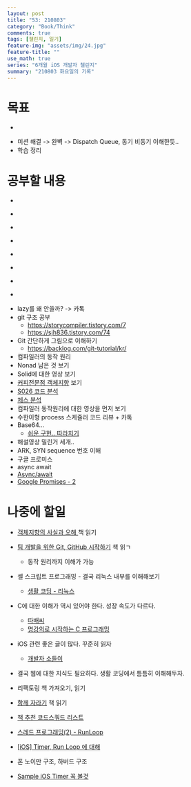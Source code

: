 ```yaml
---
layout: post
title: "53: 210803"
category: "Book/Think"
comments: true
tags: [챌린지, 일기]
feature-img: "assets/img/24.jpg"
feature-title: ""
use_math: true
series: "6개월 iOS 개발자 챌린지"
summary: "210803 화요일의 기록"
---
```





# 목표

* ~~~약먹기~~~
* 미션 해결 -> 완벽 -> Dispatch Queue, 동기 비동기 이해한듯..
* 학습 정리


# 공부할 내용

* ~~~OSI 7layer 우아한 테크톡~~~
* ~~~커밋 규칙~~~
* ~~~리눅스 파이프~~~
* ~~~리눅스 grep 명령어~~~
* ~~~가상 메모리, 페이징~~~
* ~~~힙 메모리 관리 GC, RC~~~
* ~~~캐시 지역성~~~
* ~~~Flutter 공부~~~
* lazy를 왜 안쓸까? -> 카톡
* git 구조 공부
  * https://storycompiler.tistory.com/7
  * https://sjh836.tistory.com/74
* Git 간단하게 그림으로 이해하기
  * https://backlog.com/git-tutorial/kr/
* 컴파일러의 동작 원리
* Nonad 남은 것 보기
* Solid에 대한 영상 보기
* [커피전문점 객체지향](https://techblog.woowahan.com/2502/) 보기
* [S026 코드 분석](https://gist.github.com/jeonyeohun/6cb46ff4fdd36956ba8a1d74d6329948)
* [체스 분석](https://gist.github.com/godrm/90f7e87027c6f8cf531633b8ec38be48)
* 컴파일러 동작원리에 대한 영상을 먼저 보기
* 수한이형 process 스케쥴러 코드 리뷰 + 카톡
* Base64...
  * [쉬운 구현.. 따라치기](https://gist.github.com/poisonF2/f99f3b020558ac73193c7ee4e06777eb)
* 해설영상 밀린거 세개..
* ARK, SYN sequence 번호 이해
* 구글 프로미스
* async await
* [Async/await](https://zeddios.tistory.com/1230)
* [Google Promises - 2](https://ksky000.github.io/swift/promises2/)

# 나중에 할일

* [객체지향의 사실과 오해 ](http://www.yes24.com/Product/Goods/18249021) 책 읽기
* [팀 개발을 위한 Git, GitHub 시작하기](https://www.hanbit.co.kr/store/books/look.php?p_code=B5159933380) 책 읽ㄱ
  * 동작 원리까지 이해가 가능
* 셸 스크립트 프로그래밍 - 결국 리눅스 내부를 이해해보기
  * [생활 코딩 - 리눅스](https://opentutorials.org/course/2598)
* C에 대한 이해가 역시 있어야 한다. 성장 속도가 다르다.
  * [따배씨](https://www.youtube.com/watch?v=PDM_w2b4UA0&list=PLNfg4W25Tapyl6ahul_8VS_8Tx3_egcTI)
  * [명강의로 시작하는 C 프로그래밍](https://www.youtube.com/watch?v=I5jmg6uUTbQ&list=PLXvgR_grOs1AQuQ-5mWbx0zdG0betdeoL&index=1)
* iOS 관련 좋은 글이 많다. 꾸준히 읽자
  * [개발자 소들이](https://babbab2.tistory.com/category/iOS/Swift?page=3)
* 결국 웹에 대한 지식도 필요하다. 생활 코딩에서 틈틈히 이해해두자.
* 리팩토링 책 가져오기, 읽기
* [함께 자라기](http://www.yes24.com/Product/Goods/67350256) 책 읽기

* [책 추천 코드스쿼드 리스트](https://kumo.notion.site/44da2a336b864d35bd642bc62a300708)
* [스레드 프로그래밍(2) - RunLoop](https://jcsoohwancho.github.io/2019-09-01-%EC%8A%A4%EB%A0%88%EB%93%9C-%ED%94%84%EB%A1%9C%EA%B7%B8%EB%9E%98%EB%B0%8D(2)-RunLoop/)
* [[iOS] Timer, Run Loop 에 대해](https://blog.naver.com/PostView.nhn?isHttpsRedirect=true&blogId=tksrl0379&logNo=222061720138&parentCategoryNo=&categoryNo=27&viewDate=&isShowPopularPosts=false&from=postView)
* 폰 노이만 구조, 하버드 구조
* [Sample iOS Timer 꼭 볼것](https://github.com/ClintJang/sample-ios-timer)